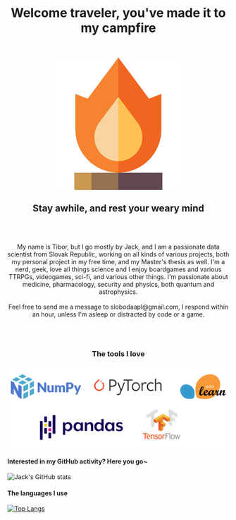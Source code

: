 
<h1 align="center">Welcome traveler, you've made it to my campfire</h1>
<br/>
<p align="center">
  <img src="campfire.png", width=300, align="center">
</p>
<h2 align="center">Stay awhile, and rest your weary mind</h2>
<br/>
<br/>
<p align="center"> 
  My name is Tibor, but I go mostly by Jack, and I am a passionate data scientist from Slovak Republic, working on all kinds of various projects, both my personal project in my free time, and my Master's thesis as well. I'm a nerd, geek, love all things science and I enjoy boardgames and various TTRPGs, videogames, sci-fi, and various other things. I'm passionate about medicine, pharmacology, security and physics, both quantum and astrophysics.
  <br/>
  <br/>
  Feel free to send me a message to slobodaapl@gmail.com, I respond within an hour, unless I'm asleep or distracted by code or a game.
</p>
<br/>
<br/>
<h3 align="center">The tools I love</h3>
<p align="center">
    <img src="tools.png", width=800, align="center">
</p>

#### Interested in my GitHub activity? Here you go~
![Jack's GitHub stats](https://github-readme-stats.vercel.app/api?username=slobodaapl&count_private=true&show_icons=true&theme=cobalt)
<br/>
  
#### The languages I use
[![Top Langs](https://github-readme-stats.vercel.app/api/top-langs/?username=slobodaapl&exclude_repo=pcd-gui,imageviewer&hide=jupyter%20notebook)](https://github.com/anuraghazra/github-readme-stats)
<br/>

